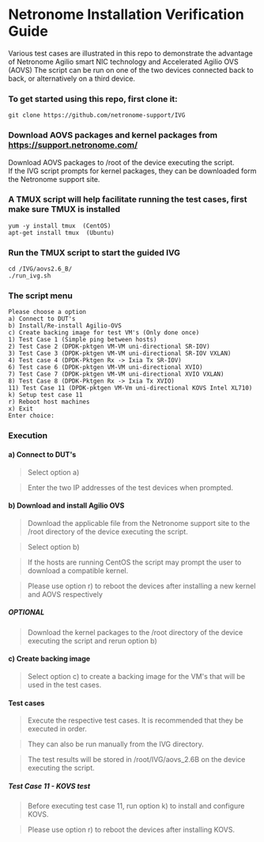 # Netronome Installation Verification Guide

Various test cases are illustrated in this repo to demonstrate the advantage of Netronome Agilio smart NIC technology and Accelerated Agilio OVS (AOVS)
The script can be run on one of the two devices connected back to back, or alternatively on a third device.

### To get started using this repo, first clone it:
```
git clone https://github.com/netronome-support/IVG
```
### Download AOVS packages and kernel packages from https://support.netronome.com/

Download AOVS packages to /root of the device executing the script.  
If the IVG script prompts for kernel packages, they can be downloaded form the Netronome support site.

### A TMUX script will help facilitate running the test cases, first make sure TMUX is installed
```
yum -y install tmux  (CentOS)
apt-get install tmux  (Ubuntu)
```
### Run the TMUX script to start the guided IVG
```
cd /IVG/aovs2.6_B/
./run_ivg.sh
```

### The script menu
```
Please choose a option
a) Connect to DUT's
b) Install/Re-install Agilio-OVS
c) Create backing image for test VM's (Only done once)
1) Test Case 1 (Simple ping between hosts)
2) Test Case 2 (DPDK-pktgen VM-VM uni-directional SR-IOV)
3) Test Case 3 (DPDK-pktgen VM-VM uni-directional SR-IOV VXLAN)
4) Test case 4 (DPDK-Pktgen Rx -> Ixia Tx SR-IOV)
6) Test case 6 (DPDK-pktgen VM-VM uni-directional XVIO)
7) Test Case 7 (DPDK-pktgen VM-VM uni-directional XVIO VXLAN)
8) Test Case 8 (DPDK-Pktgen Rx -> Ixia Tx XVIO)
11) Test Case 11 (DPDK-pktgen VM-Vm uni-directional KOVS Intel XL710)
k) Setup test case 11
r) Reboot host machines
x) Exit
Enter choice:
```

### Execution
#### a) Connect to DUT's 

>Select option a)  

>Enter the two IP addresses of the test devices when prompted.  

#### b) Download and install Agilio OVS

>Download the applicable file from the Netronome support site to the /root directory of the device executing the script.  

>Select option b)  

>If the hosts are running CentOS the script may prompt the user to download a compatible kernel.

>Please use option r) to reboot the devices after installing a new kernel and AOVS respectively  

##### OPTIONAL
>Download the kernel packages to the /root directory of the device executing the script and rerun option b)

#### c) Create backing image 
>Select option c) to create a backing image for the VM's that will be used in the test cases.

#### Test cases
>Execute the respective test cases. It is recommended that they be executed in order.  

>They can also be run manually from the IVG directory.  

>The test results will be stored in /root/IVG/aovs_2.6B on the device executing the script.  

##### Test Case 11 - KOVS test
>Before executing test case 11, run option k) to install and configure KOVS.  

>Please use option r) to reboot the devices after installing KOVS.  




